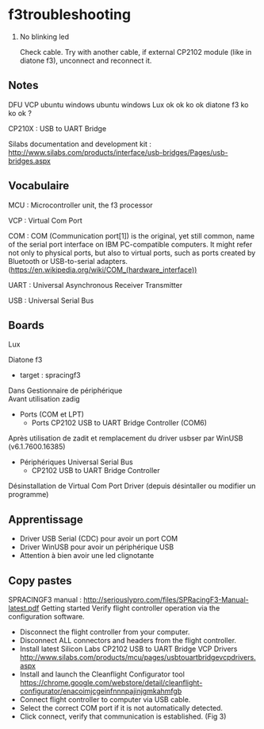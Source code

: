 # f3troubleshooting

1. No blinking led

	Check cable. Try with another cable, if external CP2102 module (like in diatone f3), unconnect and reconnect it.
	
	

## Notes

DFU                 VCP
			 ubuntu    windows   ubuntu    windows
Lux            ok        ok        ko         ok
diatone f3     ko        ko        ok          ?


CP210X : USB to UART Bridge

Silabs documentation and development kit : http://www.silabs.com/products/interface/usb-bridges/Pages/usb-bridges.aspx

## Vocabulaire

MCU : Microcontroller unit, the f3 processor

VCP : Virtual Com Port

COM : COM (Communication port[1]) is the original, yet still common, name of the serial port interface on IBM PC-compatible computers. It might refer not only to physical ports, but also to virtual ports, such as ports created by Bluetooth or USB-to-serial adapters. (https://en.wikipedia.org/wiki/COM_(hardware_interface))

UART : Universal Asynchronous Receiver Transmitter

USB : Universal Serial Bus

## Boards

Lux

Diatone f3
  - target : spracingf3

Dans Gestionnaire de périphérique  
  Avant utilisation zadig
  - Ports (COM et LPT)
    - Ports CP2102 USB to UART Bridge Controller (COM6)
  
Après utilisation de zadit et remplacement du driver usbser par WinUSB (v6.1.7600.16385)
  - Périphériques Universal Serial Bus
    - CP2102 USB to UART Bridge Controller
	
Désinstallation de Virtual Com Port Driver (depuis désintaller ou modifier un programme)
	
## Apprentissage

* Driver USB Serial (CDC) pour avoir un port COM
* Driver WinUSB pour avoir un périphérique USB
* Attention à bien avoir une led clignotante

## Copy pastes

SPRACINGF3 manual : http://seriouslypro.com/files/SPRacingF3-Manual-latest.pdf
  Getting started
Verify flight controller operation via the configuration software.
* Disconnect the flight controller from your computer.
* Disconnect ALL connectors and headers from the flight controller.
* Install latest Silicon Labs CP2102 USB to UART Bridge VCP Drivers
http://www.silabs.com/products/mcu/pages/usbtouartbridgevcpdrivers.aspx
* Install and launch the Cleanflight Configurator tool
https://chrome.google.com/webstore/detail/cleanflight-configurator/enacoimjcgeinfnnnpajinjgmkahmfgb
* Connect flight controller to computer via USB cable.
* Select the correct COM port if it is not automatically detected.
* Click connect, verify that communication is established. (Fig 3)

